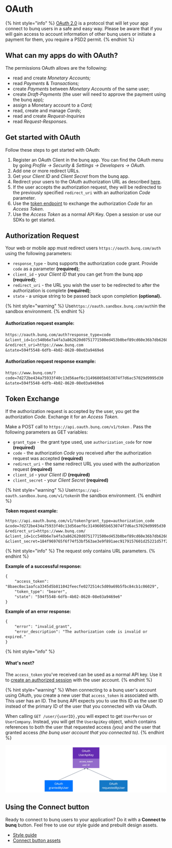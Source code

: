 # OAuth

{% hint style="info" %}
[OAuth 2.0](https://www.oauth.com/oauth2-servers/getting-ready/) is a protocol that will let your app connect to bunq users in a safe and easy way. Please be aware that if you will gain access to account information of other bunq users or initiate a payment for them, you require a PSD2 permit.
{% endhint %}

## What can my apps do with OAuth?

The permissions OAuth allows are the following:

* read and create _Monetary Accounts;_
* read _Payments_ & _Transactions;_
* create _Payments_ between _Monetary Accounts_ of the same user;
* create _Draft-Payments_ \(the user will need to approve the payment using the bunq app\)_;_
* assign a Monetary account to a _Card;_
* read, create and manage _Cards_;
* read and create _Request-Inquiries_
* read _Request-Responses_.

## Get started with OAuth

Follow these steps to get started with OAuth:

1. Register an OAuth Client in the bunq app. You can find the OAuth menu by going _Profile → Security & Settings → Developers → OAuth._
2. Add one or more redirect URLs.
3. Get your _Client ID_ and _Client Secret_ from the bunq app.
4. Redirect your users to the OAuth authorization URL as described [here](https://doc.bunq.com/###authorization-request).
5. If the user accepts the authorization request, they will be redirected to the previously specified `redirect_uri` with an authorization _Code_ parameter.
6. Use the [token endpoint](https://lexy.gitbook.io/bunq/basics/oauth#token-exchange) to exchange the authorization _Code_ for an _Access Token_.
7. Use the _Access Token_ as a normal API Key. Open a session or use our SDKs to get started.

## Authorization Request

Your web or mobile app must redirect users `https://oauth.bunq.com/auth` using the following parameters:

* `response_type` - bunq supports the authorization code grant. Provide `code` as a parameter **\(required\)**;
* `client_id` - your _Client ID_ that you can get from the bunq app **\(required\)**;
* `redirect_uri` - the URL you wish the user to be redirected to after the authorization is complete **\(required\)**;
* `state` - a unique string to be passed back upon completion **\(optional\).**

{% hint style="warning" %}
Use`https://oauth.sandbox.bunq.com/auth`in the sandbox environment.
{% endhint %}

#### **Authorization request example:**

```text
https://oauth.bunq.com/auth?response_type=code
&client_id=1cc540b6e7a4fa3a862620d0751771500ed453b0bef89cd60e36b7db6260f813
&redirect_uri=https://www.bunq.com
&state=594f5548-6dfb-4b02-8620-08e03a9469e6
```

#### **Authorization request response example:**

```text
https://www.bunq.com/?code=7d272be434a75933f40c13d56aef6c31496005b653074f7d6ac57029d9995d30
&state=594f5548-6dfb-4b02-8620-08e03a9469e6
```

## Token Exchange

If the authorization request is accepted by the user, you get the authorization _Code._ Exchange it for an _Access Token_.

Make a POST call to `https://api.oauth.bunq.com/v1/token` . Pass the following parameters as GET variables:

* `grant_type` - the grant type used, use `authorization_code` for now **\(required\)**
* `code` - the authorization _Code_ you received after the authorization request was accepted **\(required\)**
* `redirect_uri` - the same redirect URL you used with the authorization request **\(required\)**
* `client_id` - your _Client ID_ **\(required\)**
* `client_secret` - your _Client Secret_ **\(required\)**

{% hint style="warning" %}
Use`https://api-oauth.sandbox.bunq.com/v1/token`in the sandbox environment.
{% endhint %}

**Token request example:**

```text
https://api.oauth.bunq.com/v1/token?grant_type=authorization_code
&code=7d272be434a75933f40c13d56aef6c31496005b653074f7d6ac57029d9995d30
&redirect_uri=https://www.bunq.com/
&client_id=1cc540b6e7a4fa3a862620d0751771500ed453b0bef89cd60e36b7db6260f813
&client_secret=184f969765f6f74f53bf563ae3e9f891aec9179157601d25221d57f2f1151fd5
```

{% hint style="info" %}
The request only contains URL parameters.
{% endhint %}

**Example of a successful response:**

```text
{
    "access_token": "8baec0ac1aafca3345d5b811042feecfe0272514c5d09a69b5fbc84cb1c06029",
    "token_type": "bearer",
    "state": "594f5548-6dfb-4b02-8620-08e03a9469e6"
}
```

**Example of an error response:**

```text
{
    "error": "invalid_grant",
    "error_description": "The authorization code is invalid or expired."
}
```

{% hint style="info" %}
#### What's next?

The `access_token` you've received can be used as a normal API key. Use it to [create an authorized session](https://lexy.gitbook.io/bunq/basics/authentication) with the user account. 
{% endhint %}

{% hint style="warning" %}
When connecting to a bunq user's account using OAuth, you create a new user that   `access_token` is associated with. This user has an ID. The bunq API expects you to use this ID as the user ID instead of the primary ID of the user that you connected with via OAuth.

When calling `GET /user/{userID},`you will expect to get `UserPerson` or `UserCompany`. Instead,  you will get the `UserApiKey` object, which contains references to both the user that requested access _\(you\)_ and the user that granted access _\(the bunq user account that you connected to\)_. 
{% endhint %}

![](../.gitbook/assets/userapikey-creation-3.jpg)

## Using the Connect button

Ready to connect to bunq users to your application? Do it with a **Connect to bunq** button. Feel free to use our style guide and prebuilt design assets.

* [Style guide](https://bunq.com/info/oauth-styleguide)
* [Connect button assets](https://bunq.com/info/oauth-connect-buttons)

